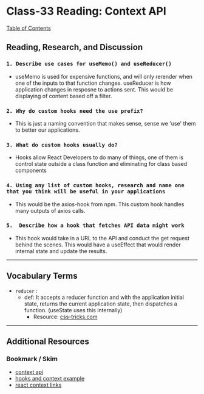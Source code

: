 # Class-33 Reading: Context API

[Table of Contents](../README.md)  

## Reading, Research, and Discussion

### `1. Describe use cases for useMemo() and useReducer()`

- useMemo is used for expensive functions, and will only rerender when one of the inputs to that function changes. useReducer is how application changes in resposne to actions sent. This would be displaying of content based off a filter.

### `2. Why do custom hooks need the use prefix?`

- This is just a naming convention that makes sense, sense we 'use' them to better our applications.

### `3. What do custom hooks usually do?`

- Hooks allow React Developers to do many of things, one of them is control state outside a class function and eliminating for class based components

### `4. Using any list of custom hooks, research and name one that you think will be useful in your applications`

- This would be the axios-hook from npm. This custom hook handles many outputs of axios calls.  

### `5.  Describe how a hook that fetches API data might work`

- This hook would take in a URL to the API and conduct the get request behind the scenes. This would have a useEffect that would render internal state and update the results.

---

## Vocabulary Terms  

- `reducer` :  
  - def: It accepts a reducer function and with the application initial state, returns the current application state, then dispatches a function.  (useState uses this internally)
    - Resource: [css-tricks.com](https://css-tricks.com/getting-to-know-the-usereducer-react-hook/)  

---

## Additional Resources  

### Bookmark / Skim

- [context api](https://reactjs.org/docs/context.html)  
- [hooks and context example](https://medium.com/swlh/snackbars-in-react-an-exercise-in-hooks-and-context-299b43fd2a2b)  
- [react context links](https://github.com/diegohaz/awesome-react-context)
